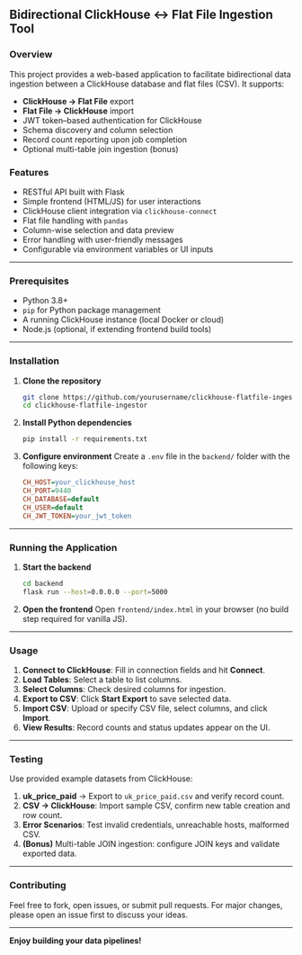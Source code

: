 ## Bidirectional ClickHouse ↔ Flat File Ingestion Tool

### Overview

This project provides a web-based application to facilitate bidirectional data ingestion between a ClickHouse database and flat files (CSV). It supports:

- **ClickHouse → Flat File** export
- **Flat File → ClickHouse** import
- JWT token–based authentication for ClickHouse
- Schema discovery and column selection
- Record count reporting upon job completion
- Optional multi-table join ingestion (bonus)

### Features

- RESTful API built with Flask
- Simple frontend (HTML/JS) for user interactions
- ClickHouse client integration via `clickhouse-connect`
- Flat file handling with `pandas`
- Column-wise selection and data preview
- Error handling with user-friendly messages
- Configurable via environment variables or UI inputs

---

### Prerequisites

- Python 3.8+
- `pip` for Python package management
- A running ClickHouse instance (local Docker or cloud)
- Node.js (optional, if extending frontend build tools)

---

### Installation

1. **Clone the repository**

   ```bash
   git clone https://github.com/yourusername/clickhouse-flatfile-ingestor.git
   cd clickhouse-flatfile-ingestor
   ```

2. **Install Python dependencies**

   ```bash
   pip install -r requirements.txt
   ```

3. **Configure environment**
   Create a `.env` file in the `backend/` folder with the following keys:

   ```ini
   CH_HOST=your_clickhouse_host
   CH_PORT=9440
   CH_DATABASE=default
   CH_USER=default
   CH_JWT_TOKEN=your_jwt_token
   ```

---

### Running the Application

1. **Start the backend**

   ```bash
   cd backend
   flask run --host=0.0.0.0 --port=5000
   ```

2. **Open the frontend**
   Open `frontend/index.html` in your browser (no build step required for vanilla JS).

---

### Usage

1. **Connect to ClickHouse**: Fill in connection fields and hit **Connect**.
2. **Load Tables**: Select a table to list columns.
3. **Select Columns**: Check desired columns for ingestion.
4. **Export to CSV**: Click **Start Export** to save selected data.
5. **Import CSV**: Upload or specify CSV file, select columns, and click **Import**.
6. **View Results**: Record counts and status updates appear on the UI.

---

### Testing

Use provided example datasets from ClickHouse:

1. **uk\_price\_paid** → Export to `uk_price_paid.csv` and verify record count.
2. **CSV → ClickHouse**: Import sample CSV, confirm new table creation and row count.
3. **Error Scenarios**: Test invalid credentials, unreachable hosts, malformed CSV.
4. **(Bonus)** Multi-table JOIN ingestion: configure JOIN keys and validate exported data.

---


### Contributing

Feel free to fork, open issues, or submit pull requests. For major changes, please open an issue first to discuss your ideas.

---

**Enjoy building your data pipelines!**

